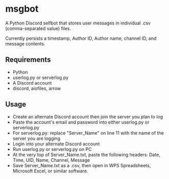# msgbot
A Python Discord selfbot that stores user messages in individual .csv (comma-separated value) files.

Currently persists a timestamp, Author ID, Author name, channel ID, and message contents. 

## Requirements
* Python
* userlog.py or serverlog.py
* A Discord account
* discord, aiofiles, arrow



## Usage
* Create an alternate Discord account then join the server you plan to log
* Paste the account's email and password into either userlog.py or serverlog.py
* For serverlog.py: replace "Server_Name" on line 11 with the name of the server you are logging
* Login into your alternate Discord account
* Run userlog.py or serverlog.py on PC
* At the very top of Server_Name.txt, paste the following headers: Date, Time, UID, Name, Channel, Message
* Save Server_Name.txt as a .csv, then open in WPS Spreadsheets, Microsoft Excel, or similar software. 

